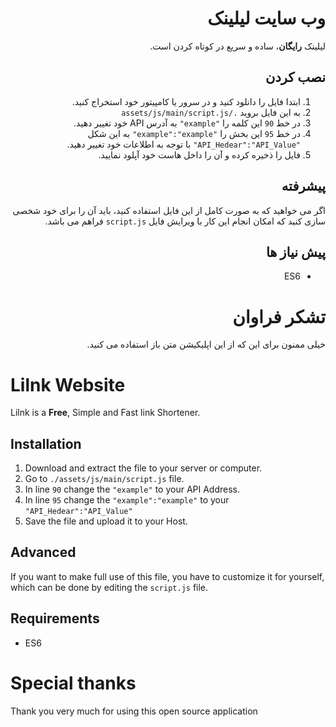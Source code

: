 <div dir="rtl">

# وب سایت لیلینک
لیلینک **رایگان**، ساده و سریع در کوتاه کردن است.

## نصب کردن
1. ابتدا فایل را دانلود کنید و در سرور یا کامپیتور خود استخراج کنید.
2. به این فایل بروید `./assets/js/main/script.js`
3. در خط `90` این کلمه را `"example"` به آدرس API خود تغییر دهید.
4. در خط `95` این بخش را `"example":"example"` به این شکل `"API_Hedear":"API_Value"` با توجه به اطلاعات خود تغییر دهید.
5. فایل را ذخیره کرده و آن را داخل هاست خود آپلود نمایید.

## پیشرفته
اگر می خواهید که به صورت کامل از این فایل استفاده کنید، باید آن را برای خود شخصی سازی کنید که امکان  انجام این کار با ویرایش فایل `script.js` فراهم می باشد.

## پیش نیاز ها
- ES6

# تشکر فراوان
خیلی ممنون برای این که از این اپلیکیشن متن باز استفاده می کنید.

<div dir="ltr">

# Lilnk Website
Lilnk is a **Free**, Simple and Fast link Shortener.

## Installation
1. Download and extract the file to your server or computer.
2. Go to `./assets/js/main/script.js` file.
3. In line `90` change the `"example"` to your API Address.
4. In line `95` change the `"example":"example"` to your `"API_Hedear":"API_Value"`
5. Save the file and upload it to your Host.

## Advanced
If you want to make full use of this file, you have to customize it for yourself, which can be done by editing the `script.js` file.

## Requirements
- ES6

# Special thanks
Thank you very much for using this open source application
